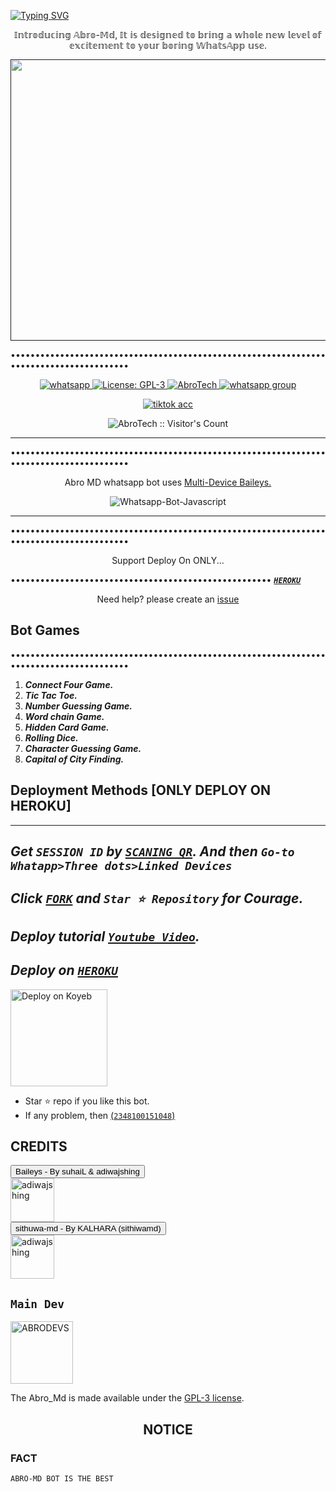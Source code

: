 <a href="https://git.io/typing-svg"><img src="https://readme-typing-svg.demolab.com?font=Impact&size=50&pause=0&color=FFFFFF&background=000000&center=true&width=910&height=100&lines=ABROTECH MD ;MULTI+DEVICE+WHATSAPP+BOT;CREATED+BY+ABRO ;PUBLIC+RELESED+DATE;04/04/2024;." alt="Typing SVG" /></a>

<p align="center"> 𝕀𝕟𝕥𝕣𝕠𝕕𝕦𝕔𝕚𝕟𝕘 𝔸𝕓𝕣𝕠-𝕄𝕕, 𝕀𝕥 𝕚𝕤 𝕕𝕖𝕤𝕚𝕘𝕟𝕖𝕕 𝕥𝕠 𝕓𝕣𝕚𝕟𝕘 𝕒 𝕨𝕙𝕠𝕝𝕖 𝕟𝕖𝕨 𝕝𝕖𝕧𝕖𝕝 𝕠𝕗 𝕖𝕩𝕔𝕚𝕥𝕖𝕞𝕖𝕟𝕥 𝕥𝕠 𝕪𝕠𝕦𝕣 𝕓𝕠𝕣𝕚𝕟𝕘 𝕎𝕙𝕒𝕥𝕤𝔸𝕡𝕡 𝕦𝕤𝕖. </p>

<p align="center">
  <a href="">
    <img src="https://imgur.com/Q3qU8uJ.jpg" alt="Your Image" width="1080" height="450">
  </a>
</p>

••••••••••••••••••••••••••••••••••••••••••••••••••••••••••••••••••••••••••••••••••••••••
   
   
<p align="center">
  <a href="https://wa.me/2348100151048?text=Hi+Bro--+I+Need+Help.+I+messaged+you+from+Abro-Md+Repo" target="_blank">
    <img alt="whatsapp" src="https://img.shields.io/badge/ Whatsapp -25D366?style=for-the-badge&logo=whatsapp&logoColor=white" />
  </a>
  <a aria-label="Abro_Md is free to use" href="https://github.com/Temitopeareo/Abrotech-md/blob/main/LICENCE" target="_blank">
    <img alt="License: GPL-3" src="https://badges.frapsoft.com/os/gpl/gpl.png?v=103)](https://opensource.org/licenses/GPL-3.0/" target="_blank" />
  </a>
  <a aria-label="Abro_Md is free to use" href="" target="_blank">
    <img alt="AbroTech" src="https://img.shields.io/youtube/channel/subscribers/UCCL29WTYxd3i4xVr85gwgdw" target="_blank" />
  </a>
<a href="https://chat.whatsapp.com/Fmkh7WvnIaW4Cafa49jjDc" target="_blank">
    <img alt="whatsapp group" src="https://img.shields.io/badge/ Whatsapp group -25D366?style=for-the-badge&logo=whatsapp&logoColor=white" />
  </a>
 <p align="center">
<a href="https://www.tiktok.com/@officialchrist_payne?_t=8lBb2tkmDkj&_r=1" target="blank"><img alt="tiktok acc" src="https://img.shields.io/badge/TIK-TOK-black" /> </a>
</p>
<p align="center"><img src="https://profile-counter.glitch.me/{AbroTech}/count.svg" alt="AbroTech :: Visitor's Count" /></p>

---



••••••••••••••••••••••••••••••••••••••••••••••••••••••••••••••••••••••••••••••••••••••••

<p align="center"> Abro MD whatsapp bot uses
  <a href="https://github.com/adiwajshing/Baileys">Multi-Device Baileys.</a>
</p>
<p align="center">
  <img title="Whatsapp-Bot-Javascript" src="https://img.shields.io/badge/Javascript-363303?style=for-the-badge&logo=javascript&logoColor=c6c631"></img>
</p>

---

••••••••••••••••••••••••••••••••••••••••••••••••••••••••••••••••••••••••••••••••••••••••

<p align="center">
  <a href="https://github.com/Temitopeareo/ABROMD1"><Abro-Md</b></a> Support Deploy On ONLY...
</p>

<p align="center">
  
  ••••••••••••••••••••••••••••••••••••••••••••••••••••• ***[`HEROKU`](https://dashboard.heroku.com/new?template=https://github.com/Temitopeareo/ABROMD1)***
</p>
<p align="center">Need help? please create an <a href="https://github.com/Temitopeareo/ABROMD1/issues">issue</a></p>

 



## Bot Games
••••••••••••••••••••••••••••••••••••••••••••••••••••••••••••••••••••••••••••••••••••••••

1. ***Connect Four Game.***
2.  ***Tic Tac Toe.***
3.  ***Number Guessing Game.***
4.  ***Word chain Game.***
5.  ***Hidden Card Game.***
6.  ***Rolling Dice.***
7.  ***Character Guessing Game.***
8.  ***Capital of City Finding.***
##


 




    
   
## Deployment Methods [ONLY DEPLOY ON HEROKU]
---
***Get `SESSION ID` by [`SCANING QR`](https://abrocde-c5ede2f234c3.herokuapp.com/). And then `Go-to Whatapp>Three dots>Linked Devices`***
---
***Click [`FORK`](https://github.com/Temitopeareo/ABROMD1/fork) and `Star ⭐ Repository` for Courage.***
---
***Deploy tutorial [`Youtube Video`](https://youtu.be/6rnftFl0fAI).***
---
***Deploy on [`HEROKU`](https://dashboard.heroku.com/new?template=https://github.com/Temitopeareo/ABROMD1)***
---
<a href="https://app.koyeb.com/apps/deploy?type=git&repository=github.com/Temitopeareo/ABROMD1&branch=main&env[SESSION_ID]&env[OWNER_NUMBER]=2348100151048&env[MONGODB_URI]&&env[OWNER_NAME]=ABRO&env[KOYEB_API]&env[PREFIX]=.&env[ALIVE_IMG]=https://imgur.com/7doiWDc.jpg&env[global_url]=instagram.com&env[FAKE_COUNTRY_CODE]=92&env[READ_MESSAGE]=false&env[DISABLE_PM]=false&env[WORKTYPE]=public&env[THEME]=ABRO-MD&env[PACK_INFO]=ABRO-MD;BY-ABRO-TECH&name=ABRO-MD&env[KOYEB_NAME]=ABRO-MD&env[ANTILINK_VALUES]=chat.whatsapp.com&env[PORT]=8000)">
    <img src="https://www.koyeb.com/static/images/deploy/button.svg" alt="Deploy on Koyeb" width="155px">
    </a>


- Star ⭐ repo if you like this bot.
- If any problem, then [(`2348100151048`)](https://wa.me/2348100151048)


## CREDITS 
<div><button id="boton" type="button">Baileys - By suhaiL & adiwajshing</button></div>
<a href="https://github.com/WhiskeySockets/Baileys"><img src="https://github.com/WhiskeySockets.png" width="70" height="70" alt="adiwajshing"/></a>

<div><button id="boton" type="button">sithuwa-md  - By KALHARA (sithiwamd)</button></div>
<a href="https://github.com/Sithuwa"><img src="https://github.com/Maxwellmd1.png" width="70" height="70" alt="adiwajshing"/></a>

## `Main Dev` 
<a href="https://github.com/Temitopeareo"><img src="https://github.com/Temitopeareo.png" width="100" height="100" alt="ABRODEVS"/></a> 


The Abro_Md is made available under the [GPL-3 license](https://github.com/Temitopeareo/ABROMD1/blob/main/LICENCE).


<h2 align="center">  NOTICE
</h2>
   
###  FACT
`ABRO-MD BOT IS THE BEST`

